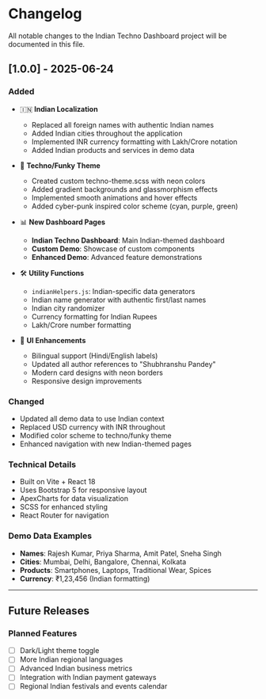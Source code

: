 # Changelog

All notable changes to the Indian Techno Dashboard project will be documented in this file.

## [1.0.0] - 2025-06-24

### Added
- 🇮🇳 **Indian Localization**
  - Replaced all foreign names with authentic Indian names
  - Added Indian cities throughout the application
  - Implemented INR currency formatting with Lakh/Crore notation
  - Added Indian products and services in demo data

- 🎵 **Techno/Funky Theme**
  - Created custom techno-theme.scss with neon colors
  - Added gradient backgrounds and glassmorphism effects
  - Implemented smooth animations and hover effects
  - Added cyber-punk inspired color scheme (cyan, purple, green)

- 📊 **New Dashboard Pages**
  - **Indian Techno Dashboard**: Main Indian-themed dashboard
  - **Custom Demo**: Showcase of custom components
  - **Enhanced Demo**: Advanced feature demonstrations

- 🛠️ **Utility Functions**
  - `indianHelpers.js`: Indian-specific data generators
  - Indian name generator with authentic first/last names
  - Indian city randomizer
  - Currency formatting for Indian Rupees
  - Lakh/Crore number formatting

- 🎨 **UI Enhancements**
  - Bilingual support (Hindi/English labels)
  - Updated all author references to "Shubhranshu Pandey"
  - Modern card designs with neon borders
  - Responsive design improvements

### Changed
- Updated all demo data to use Indian context
- Replaced USD currency with INR throughout
- Modified color scheme to techno/funky theme
- Enhanced navigation with new Indian-themed pages

### Technical Details
- Built on Vite + React 18
- Uses Bootstrap 5 for responsive layout
- ApexCharts for data visualization
- SCSS for enhanced styling
- React Router for navigation

### Demo Data Examples
- **Names**: Rajesh Kumar, Priya Sharma, Amit Patel, Sneha Singh
- **Cities**: Mumbai, Delhi, Bangalore, Chennai, Kolkata
- **Products**: Smartphones, Laptops, Traditional Wear, Spices
- **Currency**: ₹1,23,456 (Indian formatting)

---

## Future Releases

### Planned Features
- [ ] Dark/Light theme toggle
- [ ] More Indian regional languages
- [ ] Advanced Indian business metrics
- [ ] Integration with Indian payment gateways
- [ ] Regional Indian festivals and events calendar
